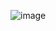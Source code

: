 ![image](https://github.com/NayanSayaji/weather-app-nodejs/assets/87807909/d9ffba94-12ab-4889-9810-6d4933c5ad81)
